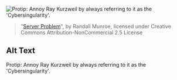 ![Protip: Annoy Ray Kurzweil by always referring to it as the 'Cybersingularity'.](https://imgs.xkcd.com/comics/server_problem.png)
> "[Server Problem](https://xkcd.com/1084/)", by Randall Munroe, licensed under Creative Commons Attribution-NonCommercial 2.5 License

## Alt Text
Protip: Annoy Ray Kurzweil by always referring to it as the 'Cybersingularity'.
